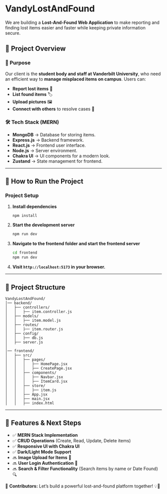 # VandyLostAndFound

We are building a **Lost-And-Found Web Application** to make reporting and finding lost items easier and faster while keeping private information secure.

## **📌 Project Overview**
### **🌟 Purpose**
Our client is the **student body and staff at Vanderbilt University**, who need an efficient way to **manage misplaced items on campus**. Users can:
- **Report lost items** 📢
- **List found items** 🏷️
- **Upload pictures** 🖼️
- **Connect with others** to resolve cases 🔗

### **🛠️ Tech Stack (MERN)**
- **MongoDB** → Database for storing items.
- **Express.js** → Backend framework.
- **React.js** → Frontend user interface.
- **Node.js** → Server environment.
- **Chakra UI** → UI components for a modern look.
- **Zustand** → State management for frontend.

---

## **🚀 How to Run the Project**
### **Project Setup**
1. **Install dependencies**
   ```sh
   npm install
   ```
2. **Start the development server**
   ```sh
   npm run dev
   ```
3. **Navigate to the frontend folder and start the frontend server**
   ```sh
   cd frontend
   npm run dev
   ```
4. **Visit `http://localhost:5173` in your browser.**

---

## **📌 Project Structure**
```
VandyLostAndFound/
│── backend/
│   ├── controllers/
│   │   ├── item.controller.js
│   ├── models/
│   │   ├── item.model.js
│   ├── routes/
│   │   ├── item.router.js
│   ├── config/
│   │   ├── db.js
│   ├── server.js
│
│── frontend/
│   ├── src/
│   │   ├── pages/
│   │   │   ├── HomePage.jsx
│   │   │   ├── CreatePage.jsx
│   │   ├── components/
│   │   │   ├── Navbar.jsx
│   │   │   ├── ItemCard.jsx
│   │   ├── store/
│   │   │   ├── item.js
│   │   ├── App.jsx
│   │   ├── main.jsx
│   │   ├── index.html
```

---

## **🚀 Features & Next Steps**
- ✅ **MERN Stack Implementation**
- ✅ **CRUD Operations** (Create, Read, Update, Delete items)
- ✅ **Responsive UI with Chakra UI**
- ✅ **Dark/Light Mode Support**
- 🔜 **Image Upload for Items** 📸
- 🔜 **User Login Authentication** 🔑
- 🔜 **Search & Filter Functionality** (Search items by name or Date Found) 🔍

📢 **Contributors:** Let’s build a powerful lost-and-found platform together! 💡🚀

